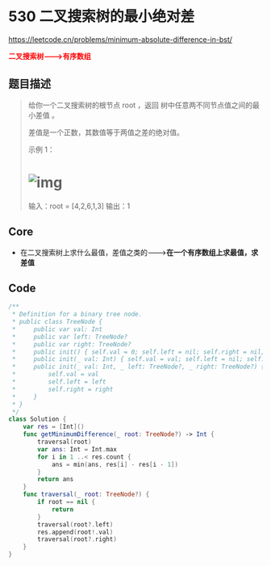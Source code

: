 # 530 二叉搜索树的最小绝对差

https://leetcode.cn/problems/minimum-absolute-difference-in-bst/

**<font color=red>二叉搜索树--->有序数组</font>**

## 题目描述

> 给你一个二叉搜索树的根节点 root ，返回 树中任意两不同节点值之间的最小差值 。
>
> 差值是一个正数，其数值等于两值之差的绝对值。
>
>  
>
> 示例 1：
>
> # ![img](https://assets.leetcode.com/uploads/2021/02/05/bst1.jpg) 
>
> 输入：root = [4,2,6,1,3]
> 输出：1



## Core

- 在二叉搜索树上求什么最值，差值之类的--->**在一个有序数组上求最值，求差值**



## Code

```swift
/**
 * Definition for a binary tree node.
 * public class TreeNode {
 *     public var val: Int
 *     public var left: TreeNode?
 *     public var right: TreeNode?
 *     public init() { self.val = 0; self.left = nil; self.right = nil; }
 *     public init(_ val: Int) { self.val = val; self.left = nil; self.right = nil; }
 *     public init(_ val: Int, _ left: TreeNode?, _ right: TreeNode?) {
 *         self.val = val
 *         self.left = left
 *         self.right = right
 *     }
 * }
 */
class Solution {
    var res = [Int]()
    func getMinimumDifference(_ root: TreeNode?) -> Int {
        traversal(root)
        var ans: Int = Int.max
        for i in 1 ..< res.count {
            ans = min(ans, res[i] - res[i - 1])
        }
        return ans
    }
    func traversal(_ root: TreeNode?) {
        if root == nil {
            return
        }
        traversal(root?.left)
        res.append(root!.val)
        traversal(root?.right)
    }
}
```

